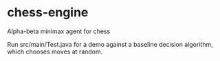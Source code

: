 # chess-engine
Alpha-beta minimax agent for chess

Run src/main/Test.java for a demo against a baseline decision algorithm, which chooses moves at random.
